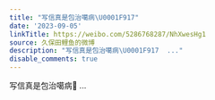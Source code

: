 ```yaml
---
title: "写信真是包治噶病\U0001F917"
date: '2023-09-05'
linkTitle: https://weibo.com/5286768287/NhXwesHg1
source: 久保田鲤鱼的微博
description: "写信真是包治噶病\U0001F917  ..."
disable_comments: true
---
```

写信真是包治噶病🤗  ...